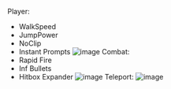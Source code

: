Player:
- WalkSpeed
- JumpPower
- NoClip
- Instant Prompts
![image](https://github.com/Documantation12/SL-PRISON/assets/134162456/861a12b6-08ed-4552-944f-ae1fa5acbfc8)
Combat:
- Rapid Fire
- Inf Bullets
- Hitbox Expander
![image](https://github.com/Documantation12/SL-PRISON/assets/134162456/57fbdd56-e58c-4dcd-908a-046c2c97d561)
Teleport:
![image](https://github.com/Documantation12/SL-PRISON/assets/134162456/35270110-4d37-4ce9-a0f3-009f795ccd62)



